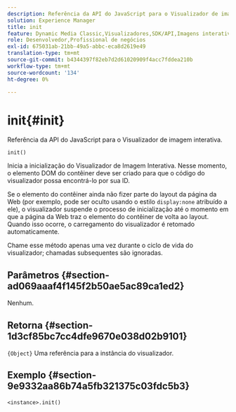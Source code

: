 ```yaml
---
description: Referência da API do JavaScript para o Visualizador de imagem interativa.
solution: Experience Manager
title: init
feature: Dynamic Media Classic,Visualizadores,SDK/API,Imagens interativas
role: Desenvolvedor,Profissional de negócios
exl-id: 675031ab-21bb-49a5-abbc-eca8d2619e49
translation-type: tm+mt
source-git-commit: b4344397f82eb7d2d61020909f4acc7fddea210b
workflow-type: tm+mt
source-wordcount: '134'
ht-degree: 0%

---
```


# init{#init}

Referência da API do JavaScript para o Visualizador de imagem interativa.

`init()`

Inicia a inicialização do Visualizador de Imagem Interativa. Nesse momento, o elemento DOM do contêiner deve ser criado para que o código do visualizador possa encontrá-lo por sua ID.

Se o elemento do contêiner ainda não fizer parte do layout da página da Web (por exemplo, pode ser oculto usando o estilo `display:none` atribuído a ele), o visualizador suspende o processo de inicialização até o momento em que a página da Web traz o elemento do contêiner de volta ao layout. Quando isso ocorre, o carregamento do visualizador é retomado automaticamente.

Chame esse método apenas uma vez durante o ciclo de vida do visualizador; chamadas subsequentes são ignoradas.

## Parâmetros {#section-ad069aaaf4f145f2b50ae5ac89ca1ed2}

Nenhum.

## Retorna {#section-1d3cf85bc7cc4dfe9670e038d02b9101}

`{Object}` Uma referência para a instância do visualizador.

## Exemplo {#section-9e9332aa86b74a5fb321375c03fdc5b3}

```
<instance>.init()
```
